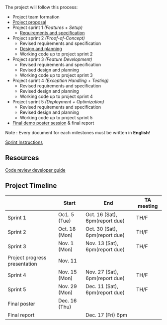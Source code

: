 The project will follow this process:

- Project team formation
- [Project proposal](projectproposal.md)
- Project sprint 1 _(Features + Setup)_
	- [Requirements and specification](project-requirements-and-specification.md)
- Project sprint 2 _(Proof-of-Concept)_
	- Revised requirements and specification
	- [Design and planning](design-and-planning.md)
	- Working code up to project sprint 2
- Project sprint 3 _(Feature Development)_
	- Revised requirements and specification
	- Revised design and planning
	- Working code up to project sprint 3
- Project sprint 4 _(Exception Handling + Testing)_
	- Revised requirements and specification
	- Revised design and planning
	- Working code up to project sprint 4
- Project sprint 5 _(Deployment + Optimization)_
	- Revised requirements and specification
	- Revised design and planning
	- Working code up to project sprint 5
- [Final demo poster session](postersession.md) & final report

Note : Every document for each milestones must be written in **English**!

[Sprint Instructions](sprint-instructions.md) 

## Resources
[Code review developer guide](https://google.github.io/eng-practices/review/)

## Project Timeline
| | Start | End | TA meeting |
|-|-------|-----|------------|
| Sprint 1 | Oc1. 5 (Tue)| Oct. 16 (Sat), 6pm(report due) | TH/F |
| Sprint 2 | Oct. 18 (Mon)| Oct. 30 (Sat), 6pm(report due) | TH/F |
| Sprint 3 | Nov. 1 (Mon)| Nov. 13 (Sat), 6pm(report due) | TH/F |
| Project progress presentation | Nov. 11 | | |
| Sprint 4 | Nov. 15 (Mon)| Nov. 27 (Sat), 6pm(report due) | TH/F |
| Sprint 5 | Nov. 29 (Mon)| Dec. 11 (Sat), 6pm(report due) | TH/F |
| Final poster | Dec. 16 (Thu) | | |
| Final report |  | Dec. 17 (Fri) 6pm | |
